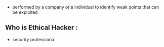 - performed by a company or a individual to identify weak points that can be exploited
## Who is Ethical Hacker :
- security professiona